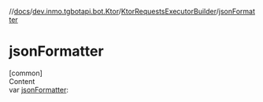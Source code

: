 //[docs](../../../index.md)/[dev.inmo.tgbotapi.bot.Ktor](../index.md)/[KtorRequestsExecutorBuilder](index.md)/[jsonFormatter](json-formatter.md)



# jsonFormatter  
[common]  
Content  
var [jsonFormatter](json-formatter.md):   



